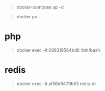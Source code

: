 > docker-compose up -d

> docker ps

# php
> docker exec -it 098319564bd6 /bin/bash

# redis
> docker exec -it af56b9479b53 redis-cli
